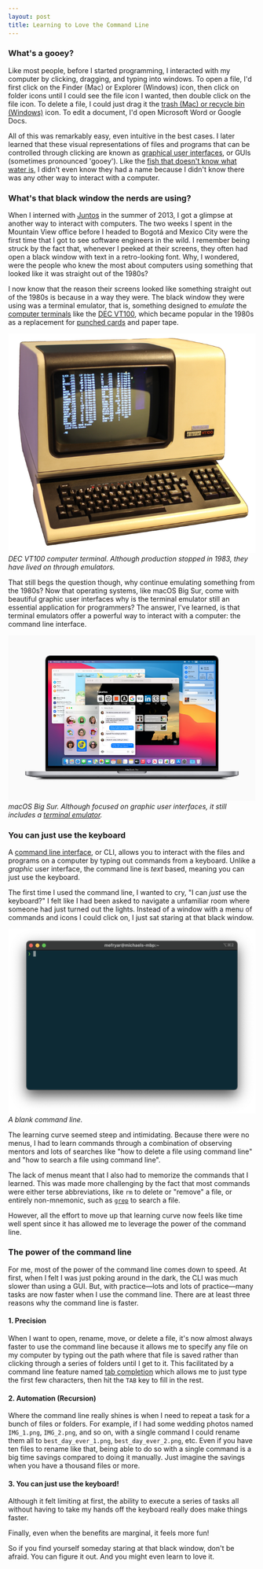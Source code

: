 ```yaml
---
layout: post
title: Learning to Love the Command Line
---
```


### What's a gooey?

Like most people, before I started programming, I interacted with my computer by
clicking, dragging, and typing into windows. To open a file, I'd first click on
the Finder (Mac) or Explorer (Windows) icon, then click on folder icons until I
could see the file icon I wanted, then double click on the file icon. To delete
a file, I could just drag it the [trash (Mac) or recycle bin
(Windows)](https://ux.stackexchange.com/a/55967) icon. To edit a document, I'd
open Microsoft Word or Google Docs.

All of this was remarkably easy, even intuitive in the best cases. I later
learned that these visual representations of files and programs that can be
controlled through clicking are known as [graphical user
interfaces](https://www.britannica.com/technology/graphical-user-interface), or
GUIs (sometimes pronounced 'gooey'). Like the [fish that doesn't know what water
is](https://lifehacker.com/fish-dont-know-theyre-in-water-5821126), I didn't
even know they had a name because I didn't know there was any other way to
interact with a computer.

### What's that black window the nerds are using?

When I interned with [Juntos](https://juntosglobal.com/about/) in the summer of
2013, I got a glimpse at another way to interact with computers. The two weeks I
spent in the Mountain View office before I headed to Bogotá and Mexico City were
the first time that I got to see software engineers in the wild. I remember
being struck by the fact that, whenever I peeked at their screens, they often
had open a black window with text in a retro-looking font. Why, I wondered, were
the people who knew the most about computers using something that looked like it
was straight out of the 1980s?

I now know that the reason their screens looked like something straight out of
the 1980s is because in a way they were. The black window they were using was a
terminal emulator, that is, something designed to *emulate* the [computer
terminals](https://en.wikipedia.org/wiki/Computer_terminal) like the [DEC
VT100](https://en.wikipedia.org/wiki/VT100), which became popular in the 1980s
as a replacement for [punched
cards](https://en.wikipedia.org/wiki/Computer_programming_in_the_punched_card_era)
and paper tape.

![DEC VT100](/assets/images/DEC_VT100.png "DEC VT100")
*DEC VT100 computer terminal. Although production stopped in 1983, they have
lived on through emulators.*

That still begs the question though, why continue emulating something from the
1980s? Now that operating systems, like macOS Big Sur, come with beautiful
graphic user interfaces why is the terminal emulator still an essential
application for programmers? The answer, I've learned, is that terminal
emulators offer a powerful way to interact with a computer: the command line
interface.

![macOS Big Sur](/assets/images/macOS_BigSur.jpeg "macOS Big Sur")
*macOS Big Sur. Although focused on graphic user interfaces, it still includes
a [terminal emulator](https://en.wikipedia.org/wiki/Terminal_(macOS)).*

### You can just use the keyboard

A [command line
interface](https://launchschool.com/books/command_line/read/introduction), or
CLI, allows you to interact with the files and programs on a computer by
typing out commands from a keyboard. Unlike a *graphic* user interface, the
command line is *text* based, meaning you can just use the keyboard.

The first time I used the command line, I wanted to cry, "I can *just* use the
keyboard?" I felt like I had been asked to navigate a unfamiliar room where
someone had just turned out the lights. Instead of a window with a menu of
commands and icons I could click on, I just sat staring at that black window.

![Blank Command Line](/assets/images/blank_cli.png "Blank Command Line")
*A blank command line.*

The learning curve seemed steep and intimidating. Because there were no menus, I
had to learn commands through a combination of observing mentors and lots of
searches like "how to delete a file using command line" and "how to search a
file using command line".

The lack of menus meant that I also had to memorize the commands that I learned.
This was made more challenging by the fact that most commands were either terse
abbreviations, like `rm` to delete or "remove" a file, or entirely non-mnemonic,
such as [`grep`](https://en.wikipedia.org/wiki/Grep) to search a file.

However, all the effort to move up that learning curve now feels like time well
spent since it has allowed me to leverage the power of the command line.

### The power of the command line

For me, most of the power of the command line comes down to speed. At first,
when I felt I was just poking around in the dark, the CLI was much slower than
using a GUI. But, with practice&mdash;lots and lots of practice&mdash;many tasks
are now faster when I use the command line. There are at least three reasons why
the command line is faster.

#### 1. Precision

When I want to open, rename, move, or delete a file, it's now almost always
faster to use the command line because it allows me to specify any file on my
computer by typing out the path where that file is saved rather than clicking
through a series of folders until I get to it. This facilitated by a command
line feature named [tab
completion](https://en.wikipedia.org/wiki/Command-line_completion) which allows
me to just type the first few characters, then hit the `TAB` key to fill in the
rest.

#### 2. Automation (Recursion)

Where the command line really shines is when I need to repeat a task for a
bunch of files or folders. For example, if I had some wedding photos
named `IMG_1.png`, `IMG_2.png`, and so on, with a single command I could
rename them all to `best_day_ever_1.png`, `best_day_ever_2.png`, etc. Even if
you have ten files to rename like that, being able to do so with a single
command is a big time savings compared to doing it manually. Just imagine the
savings when you have a thousand files or more.

#### 3. You can just use the keyboard!

Although it felt limiting at first, the ability to execute a series of tasks all
without having to take my hands off the keyboard really does make things faster.

Finally, even when the benefits are marginal, it feels more fun!

So if you find yourself someday staring at that black window, don't be afraid.
You can figure it out. And you might even learn to love it.  
